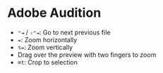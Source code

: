 # Adobe Audition

- `⌃⇥` / `⇧⌃⇥`: Go to next previous file
- `=`: Zoom horizontally
- `⌥=`: Zoom vertically
- Drag over the preview with two fingers to zoom
- `⌘t`: Crop to selection
